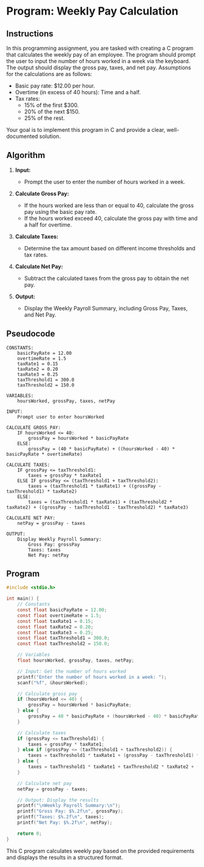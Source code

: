 # Program: Weekly Pay Calculation

## Instructions

In this programming assignment, you are tasked with creating a C program that calculates the weekly pay of an employee.
The program should prompt the user to input the number of hours worked in a week via the keyboard. The output should
display the gross pay, taxes, and net pay. Assumptions for the calculations are as follows:

- Basic pay rate: $12.00 per hour.
- Overtime (in excess of 40 hours): Time and a half.
- Tax rates:
    - 15% of the first $300.
    - 20% of the next $150.
    - 25% of the rest.

Your goal is to implement this program in C and provide a clear, well-documented solution.

## Algorithm

1. **Input:**
    - Prompt the user to enter the number of hours worked in a week.

2. **Calculate Gross Pay:**
    - If the hours worked are less than or equal to 40, calculate the gross pay using the basic pay rate.
    - If the hours worked exceed 40, calculate the gross pay with time and a half for overtime.

3. **Calculate Taxes:**
    - Determine the tax amount based on different income thresholds and tax rates.

4. **Calculate Net Pay:**
    - Subtract the calculated taxes from the gross pay to obtain the net pay.

5. **Output:**
    - Display the Weekly Payroll Summary, including Gross Pay, Taxes, and Net Pay.

## Pseudocode

```text
CONSTANTS:
    basicPayRate = 12.00
    overtimeRate = 1.5
    taxRate1 = 0.15
    taxRate2 = 0.20
    taxRate3 = 0.25
    taxThreshold1 = 300.0
    taxThreshold2 = 150.0

VARIABLES:
    hoursWorked, grossPay, taxes, netPay

INPUT:
    Prompt user to enter hoursWorked

CALCULATE GROSS PAY:
    IF hoursWorked <= 40:
        grossPay = hoursWorked * basicPayRate
    ELSE:
        grossPay = (40 * basicPayRate) + ((hoursWorked - 40) * basicPayRate * overtimeRate)

CALCULATE TAXES:
    IF grossPay <= taxThreshold1:
        taxes = grossPay * taxRate1
    ELSE IF grossPay <= (taxThreshold1 + taxThreshold2):
        taxes = (taxThreshold1 * taxRate1) + ((grossPay - taxThreshold1) * taxRate2)
    ELSE:
        taxes = (taxThreshold1 * taxRate1) + (taxThreshold2 * taxRate2) + ((grossPay - taxThreshold1 - taxThreshold2) * taxRate3)

CALCULATE NET PAY:
    netPay = grossPay - taxes

OUTPUT:
    Display Weekly Payroll Summary:
        Gross Pay: grossPay
        Taxes: taxes
        Net Pay: netPay
```

## Program

```c
#include <stdio.h>

int main() {
    // Constants
    const float basicPayRate = 12.00;
    const float overtimeRate = 1.5;
    const float taxRate1 = 0.15;
    const float taxRate2 = 0.20;
    const float taxRate3 = 0.25;
    const float taxThreshold1 = 300.0;
    const float taxThreshold2 = 150.0;

    // Variables
    float hoursWorked, grossPay, taxes, netPay;

    // Input: Get the number of hours worked
    printf("Enter the number of hours worked in a week: ");
    scanf("%f", &hoursWorked);

    // Calculate gross pay
    if (hoursWorked <= 40) {
        grossPay = hoursWorked * basicPayRate;
    } else {
        grossPay = 40 * basicPayRate + (hoursWorked - 40) * basicPayRate * overtimeRate;
    }

    // Calculate taxes
    if (grossPay <= taxThreshold1) {
        taxes = grossPay * taxRate1;
    } else if (grossPay <= (taxThreshold1 + taxThreshold2)) {
        taxes = taxThreshold1 * taxRate1 + (grossPay - taxThreshold1) * taxRate2;
    } else {
        taxes = taxThreshold1 * taxRate1 + taxThreshold2 * taxRate2 + (grossPay - taxThreshold1 - taxThreshold2) * taxRate3;
    }

    // Calculate net pay
    netPay = grossPay - taxes;

    // Output: Display the results
    printf("\nWeekly Payroll Summary:\n");
    printf("Gross Pay: $%.2f\n", grossPay);
    printf("Taxes: $%.2f\n", taxes);
    printf("Net Pay: $%.2f\n", netPay);

    return 0;
}
```

This C program calculates weekly pay based on the provided requirements and displays the results in a structured format.